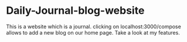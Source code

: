 # Daily-Journal-blog-website

This is a website which is a journal. clicking on localhost:3000/compose allows to add a new blog on our home page. Take a look at my features.
